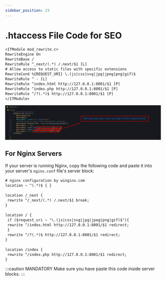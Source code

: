 ```yaml
---
sidebar_position: 23
---
```


# .htaccess File Code for SEO

```
<IfModule mod_rewrite.c>
RewriteEngine On
RewriteBase /
RewriteRule ^_next/(.*) /.next/$1 [L]
# Allow access to static files with specific extensions
RewriteCond %{REQUEST_URI} \.(js|css|svg|jpg|jpeg|png|gif)$
RewriteRule ^ - [L]
RewriteRule ^index.html http://127.0.0.1:8001/$1 [P]
RewriteRule ^index.php http://127.0.0.1:8001/$1 [P]
RewriteRule ^/?(.*)$ http://127.0.0.1:8001/$1 [P]     
</IfModule>                                  
```

![htaccessFIleCodeSeo](/images/web/htaccess_file_seo.png)

## For Nginx Servers

If your server is running Nginx, copy the following code and paste it into your server's `nginx.conf` file's server block:

```nginx
# nginx configuration by winginx.com
location ~ ^(.*)$ { }

location /_next {
 rewrite ^/_next/(.*) /.next/$1 break;
}

location / {
 if ($request_uri ~ "\.(js|css|svg|jpg|jpeg|png|gif)$"){
 rewrite ^/index.html http://127.0.0.1:8001/$1 redirect;
 }
 rewrite ^/?(.*)$ http://127.0.0.1:8001/$1 redirect;
}

location /index {
 rewrite ^/index.php http://127.0.0.1:8001/$1 redirect;
}
```
:::caution MANDATORY
Make sure you have paste this code inside server blocks.
:::
